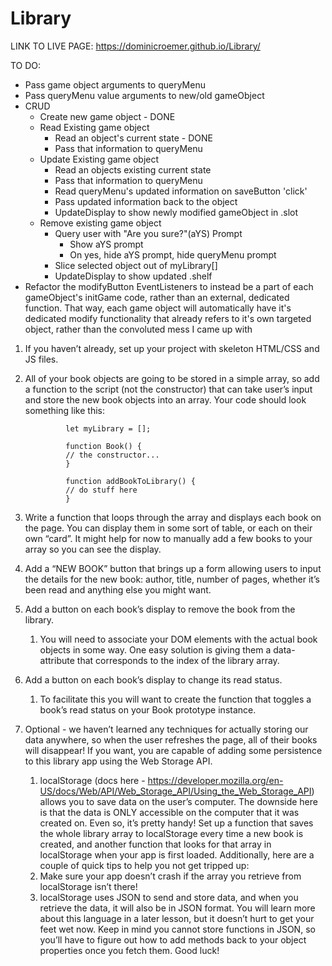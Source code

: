 # Library

LINK TO LIVE PAGE:
https://dominicroemer.github.io/Library/


TO DO:
 - Pass game object arguments to queryMenu 
 - Pass queryMenu value arguments to new/old gameObject
 - CRUD 
    - Create new game object - DONE
    - Read Existing game object
         - Read an object's current state - DONE
         - Pass that information to queryMenu
    - Update Existing game object
         - Read an objects existing current state
         - Pass that information to queryMenu
         - Read queryMenu's updated information on saveButton 'click'
         - Pass updated information back to the object
         - UpdateDisplay to show newly modified gameObject in .slot
    - Remove existing game object
         - Query user with "Are you sure?"(aYS) Prompt
             - Show aYS prompt
             - On yes, hide aYS prompt, hide queryMenu prompt
         - Slice selected object out of myLibrary[]
         - UpdateDisplay to show updated .shelf
 - Refactor the modifyButton EventListeners to instead be a part of each gameObject's initGame code, rather than an external, dedicated function. That way, each game object will automatically have it's dedicated modify functionality that already refers to it's own targeted object, rather than the convoluted mess I came up with




1. If you haven’t already, set up your project with skeleton HTML/CSS and JS files.
2. All of your book objects are going to be stored in a simple array, so add a function to the script (not the constructor) that can take user’s input and store the new book objects into an array. Your code should look something like this:

                let myLibrary = [];

                function Book() {
                // the constructor...
                }

                function addBookToLibrary() {
                // do stuff here
                }

3. Write a function that loops through the array and displays each book on the page. You can display them in some sort of table, or each on their own “card”. It might help for now to manually add a few books to your array so you can see the display.
4. Add a “NEW BOOK” button that brings up a form allowing users to input the details for the new book: author, title, number of pages, whether it’s been read and anything else you might want.
5. Add a button on each book’s display to remove the book from the library.
    1. You will need to associate your DOM elements with the actual book objects in some way. One easy solution is giving them a data-attribute that corresponds to the index of the library array.
6. Add a button on each book’s display to change its read status.
    1. To facilitate this you will want to create the function that toggles a book’s read status on your Book prototype instance.
7. Optional - we haven’t learned any techniques for actually storing our data anywhere, so when the user refreshes the page, all of their books will disappear! If you want, you are capable of adding some persistence to this library app using the Web Storage API.
    1. localStorage (docs here - https://developer.mozilla.org/en-US/docs/Web/API/Web_Storage_API/Using_the_Web_Storage_API) allows you to save data on the user’s computer. The downside here is that the data is ONLY accessible on the computer that it was created on. Even so, it’s pretty handy! Set up a function that saves the whole library array to localStorage every time a new book is created, and another function that looks for that array in localStorage when your app is first loaded. Additionally, here are a couple of quick tips to help you not get tripped up:
    2. Make sure your app doesn’t crash if the array you retrieve from localStorage isn’t there!
    3. localStorage uses JSON to send and store data, and when you retrieve the data, it will also be in JSON format. You will learn more about this language in a later lesson, but it doesn’t hurt to get your feet wet now. Keep in mind you cannot store functions in JSON, so you’ll have to figure out how to add methods back to your object properties once you fetch them. Good luck!

